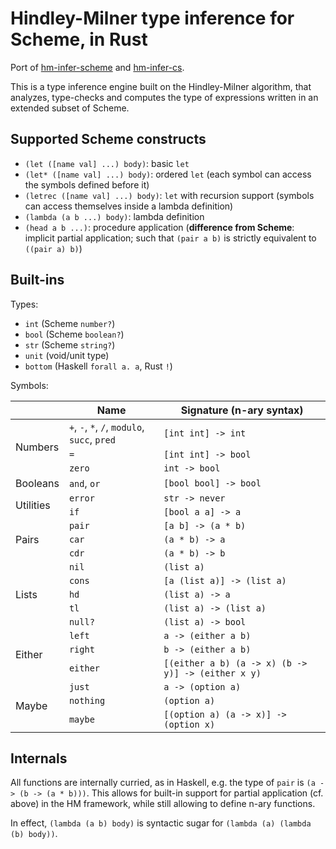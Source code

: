 # Hindley-Milner type inference for Scheme, in Rust

Port of [hm-infer-scheme](https://github.com/zdimension/hm-infer-scheme) and [hm-infer-cs](https://github.com/zdimension/hm-infer-cs).

This is a type inference engine built on the Hindley-Milner algorithm, that analyzes, type-checks and computes the type of expressions written in an extended subset of Scheme.

## Supported Scheme constructs

- `(let ([name val] ...) body)`: basic `let`
- `(let* ([name val] ...) body)`: ordered `let` (each symbol can access the symbols defined before it)
- `(letrec ([name val] ...) body)`: `let` with recursion support (symbols can access themselves inside a lambda definition)
- `(lambda (a b ...) body)`: lambda definition
- `(head a b ...)`: procedure application (**difference from Scheme**: implicit partial application; such that `(pair a b)` is strictly equivalent to `((pair a) b)`)

## Built-ins

Types:
- `int` (Scheme `number?`)
- `bool` (Scheme `boolean?`)
- `str` (Scheme `string?`)
- `unit` (void/unit type)
- `bottom` (Haskell `forall a. a`, Rust `!`)

Symbols:
<table>
<thead>
  <tr><th></th><th>Name</th><th>Signature (n-ary syntax)</th></tr>
</thead>
<tbody>
  <tr><td rowspan="3">Numbers</td><td><code>+</code>, <code>-</code>, <code>*</code>, <code>/</code>, <code>modulo</code>, <code>succ</code>, <code>pred</code></td><td><code>[int int] -&gt; int</code></td></tr>
<tr><td><code>=</code></td><td><code>[int int] -&gt; bool</code></td></tr>
<tr><td><code>zero</code></td><td><code>int -&gt; bool</code></td></tr>
  <tr><td>Booleans</td><td><code>and</code>, <code>or</code></td><td><code>[bool bool] -&gt; bool</code></td></tr>
  <tr><td rowspan="2">Utilities</td><td><code>error</code></td><td><code>str -&gt; never</code></td></tr>
<tr><td><code>if</code></td><td><code>[bool a a] -&gt; a</code></td></tr>
  <tr><td rowspan="3">Pairs</td><td><code>pair</code></td><td><code>[a b] -&gt; (a * b)</code></td></tr>
<tr><td><code>car</code></td><td><code>(a * b) -&gt; a</code></td></tr>
<tr><td><code>cdr</code></td><td><code>(a * b) -&gt; b</code></td></tr>
<tr><td rowspan="5">Lists</td><td><code>nil</code></td><td><code>(list a)</code></td></tr>
<tr><td><code>cons</code></td><td><code>[a (list a)] -&gt; (list a)</code></td></tr>
<tr><td><code>hd</code></td><td><code>(list a) -&gt; a</code></td></tr>
<tr><td><code>tl</code></td><td><code>(list a) -&gt; (list a)</code></td></tr>
<tr><td><code>null?</code></td><td><code>(list a) -&gt; bool</code></td></tr>
<tr><td rowspan="3">Either</td><td><code>left</code></td><td><code>a -&gt; (either a b)</code></td></tr>
<tr><td><code>right</code></td><td><code>b -&gt; (either a b)</code></td></tr>
<tr><td><code>either</code></td><td><code>[(either a b) (a -&gt; x) (b -&gt; y)] -&gt; (either x y)</code></td></tr>
<tr><td rowspan="3">Maybe</td><td><code>just</code></td><td><code>a -&gt; (option a)</code></td></tr>
<tr><td><code>nothing</code></td><td><code>(option a)</code></td></tr>
<tr><td><code>maybe</code></td><td><code>[(option a) (a -&gt; x)] -&gt; (option x)</code></td></tr>
</tbody>
</table>

## Internals

All functions are internally curried, as in Haskell, e.g. the type of `pair` is `(a -> (b -> (a * b)))`.
This allows for built-in support for partial application (cf. above) in the HM framework, while still allowing to define n-ary functions.

In effect, `(lambda (a b) body)` is syntactic sugar for `(lambda (a) (lambda (b) body))`.